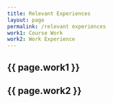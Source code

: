 ```yaml
---
title: Relevant Experiences
layout: page
permalink: /relevant experiences
work1: Course Work
work2: Work Experience
---
```

## {{ page.work1 }}

## {{ page.work2 }}


